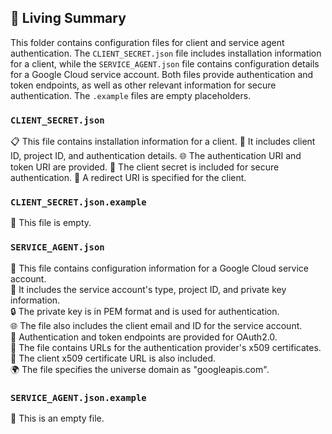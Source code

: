 

<!-- Living README Summary -->
## 🌳 Living Summary

This folder contains configuration files for client and service agent authentication. The `CLIENT_SECRET.json` file includes installation information for a client, while the `SERVICE_AGENT.json` file contains configuration details for a Google Cloud service account. Both files provide authentication and token endpoints, as well as other relevant information for secure authentication. The `.example` files are empty placeholders.


### `CLIENT_SECRET.json`

📋 This file contains installation information for a client.
🔐 It includes client ID, project ID, and authentication details.
🌐 The authentication URI and token URI are provided.
🔑 The client secret is included for secure authentication.
🔗 A redirect URI is specified for the client.



### `CLIENT_SECRET.json.example`

📄 This file is empty.


### `SERVICE_AGENT.json`

📄 This file contains configuration information for a Google Cloud service account.  
🔑 It includes the service account's type, project ID, and private key information.  
🔒 The private key is in PEM format and is used for authentication.  
🌐 The file also includes the client email and ID for the service account.  
🔐 Authentication and token endpoints are provided for OAuth2.0.  
📜 The file contains URLs for the authentication provider's x509 certificates.  
🔗 The client x509 certificate URL is also included.  
🌍 The file specifies the universe domain as "googleapis.com".


### `SERVICE_AGENT.json.example`

📄 This is an empty file.

<!-- Living README Summary -->